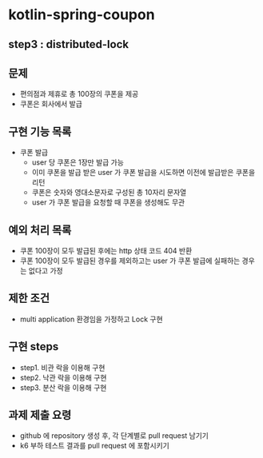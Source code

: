 # kotlin-spring-coupon

## step3 : distributed-lock 

## 문제
- 편의점과 제휴로 총 100장의 쿠폰을 제공
- 쿠폰은 회사에서 발급

## 구현 기능 목록
- 쿠폰 발급
  - user 당 쿠폰은 1장만 발급 가능
  - 이미 쿠폰을 발급 받은 user 가 쿠폰 발급을 시도하면 이전에 발급받은 쿠폰을 리턴
  - 쿠폰은 숫자와 영대소문자로 구성된 총 10자리 문자열
  - user 가 쿠폰 발급을 요청할 때 쿠폰을 생성해도 무관

## 예외 처리 목록
- 쿠폰 100장이 모두 발급된 후에는 http 상태 코드 404 반환
- 쿠폰 100장이 모두 발급된 경우를 제외하고는 user 가 쿠폰 발급에 실패하는 경우는 없다고 가정

## 제한 조건
- multi application 환경임을 가정하고 Lock 구현

## 구현 steps
- step1. 비관 락을 이용해 구현
- step2. 낙관 락을 이용해 구현
- step3. 분산 락을 이용해 구현

## 과제 제출 요령
- github 에 repository 생성 후, 각 단계별로 pull request 남기기
- k6 부하 테스트 결과를 pull request 에 포함시키기

